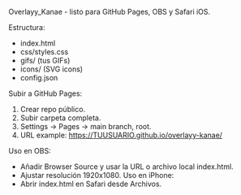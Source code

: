 
Overlayy_Kanae - listo para GitHub Pages, OBS y Safari iOS.

Estructura:
- index.html
- css/styles.css
- gifs/ (tus GIFs)
- icons/ (SVG icons)
- config.json

Subir a GitHub Pages:
1. Crear repo público.
2. Subir carpeta completa.
3. Settings -> Pages -> main branch, root.
4. URL example: https://TUUSUARIO.github.io/overlayy-kanae/

Uso en OBS:
- Añadir Browser Source y usar la URL o archivo local index.html.
- Ajustar resolución 1920x1080.
Uso en iPhone:
- Abrir index.html en Safari desde Archivos.

